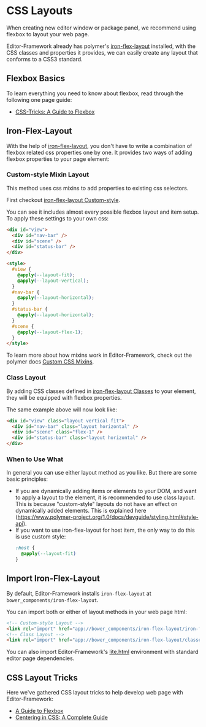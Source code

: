 # CSS Layouts

When creating new editor window or package panel, we recommend using flexbox to layout your web page.

Editor-Framework already has polymer's [iron-flex-layout](https://github.com/PolymerElements/iron-flex-layout) installed, with the CSS classes and properties it provides, we can easily create any layout that conforms to a CSS3 standard.

## Flexbox Basics

To learn everything you need to know about flexbox, read through the following one page guide:

- [CSS-Tricks: A Guide to Flexbox](https://css-tricks.com/snippets/css/a-guide-to-flexbox/)

## Iron-Flex-Layout

With the help of [iron-flex-layout](https://github.com/PolymerElements/iron-flex-layout), you don't have to write a combination of flexbox related css properties one by one. It provides two ways of adding flexbox properties to your page element:

### Custom-style Mixin Layout

This method uses css mixins to add properties to existing css selectors.

First checkout [iron-flex-layout Custom-style](https://github.com/PolymerElements/iron-flex-layout/blob/master/iron-flex-layout.html).

You can see it includes almost every possible flexbox layout and item setup. To apply these settings to your own css:

```html
<div id="view">
  <div id="nav-bar" />
  <div id="scene" />
  <div id="status-bar" />
</div>

<style>
  #view {
    @apply(--layout-fit);
    @apply(--layout-vertical);
  }
  #nav-bar {
    @apply(--layout-horizontal);
  }
  #status-bar {
    @apply(--layout-horizontal);
  }
  #scene {
    @apply(--layout-flex-1);
  }
</style>
```

To learn more about how mixins work in Editor-Framework, check out the polymer docs [Custom CSS Mixins](https://www.polymer-project.org/1.0/docs/devguide/styling.html#custom-css-mixins).

### Class Layout

By adding CSS classes defined in [iron-flex-layout Classes](https://github.com/PolymerElements/iron-flex-layout/blob/master/classes/iron-flex-layout.html) to your element, they will be equipped with flexbox properties.

The same example above will now look like:

```html
<div id="view" class="layout vertical fit">
  <div id="nav-bar" class="layout horizontal" />
  <div id="scene" class="flex-1" />
  <div id="status-bar" class="layout horizontal" />
</div>
```

### When to Use What

In general you can use either layout method as you like. But there are some basic principles:

- If you are dynamically adding items or elements to your DOM, and want to apply a layout to the element, it is recommended to use class layout. This is because "custom-style" layouts do not have an effect on dynamically added elements. This is explained here (https://www.polymer-project.org/1.0/docs/devguide/styling.html#style-api).
- If you want to use iron-flex-layout for host item, the only way to do this is use custom style:
    ```css
    :host {
      @apply(--layout-fit)
    }
    ```

## Import Iron-Flex-Layout

By default, Editor-Framework installs `iron-flex-layout` at `bower_components/iron-flex-layout`.

You can import both or either of layout methods in your web page html:

```html
<!-- Custom-style Layout -->
<link rel="import" href="app://bower_components/iron-flex-layout/iron-flex-layout.html">
<!-- Class Layout -->
<link rel="import" href="app://bower_components/iron-flex-layout/classes/iron-flex-layout.html">
```

You can also import Editor-Framework's [lite.html](https://github.com/cocos-creator/editor-framework/blob/master/page/ui/lite.html) environment with standard editor page dependencies.

## CSS Layout Tricks

Here we've gathered CSS layout tricks to help develop web page with Editor-Framework:

- [A Guide to Flexbox](https://css-tricks.com/snippets/css/a-guide-to-flexbox/)
- [Centering in CSS: A Complete Guide](https://css-tricks.com/centering-css-complete-guide/)
